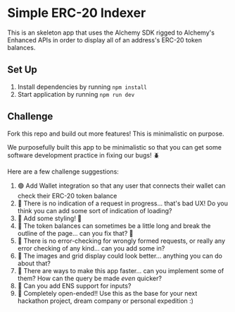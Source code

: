 # Simple ERC-20 Indexer

This is an skeleton app that uses the Alchemy SDK rigged to Alchemy's Enhanced APIs in order to display all of an address's ERC-20 token balances.

## Set Up

1. Install dependencies by running `npm install`
2. Start application by running `npm run dev`

## Challenge

Fork this repo and build out more features! This is minimalistic on purpose.

We purposefully built this app to be minimalistic so that you can get some software development practice in fixing our bugs! 🪲

Here are a few challenge suggestions:

1. 🟢 Add Wallet integration so that any user that connects their wallet can check their ERC-20 token balance
2. 🔴 There is no indication of a request in progress... that's bad UX! Do you think you can add some sort of indication of loading?
3. 🔴 Add some styling! 🎨
4. 🔴 The token balances can sometimes be a little long and break the outline of the page... can you fix that? 🔧
5. 🔴 There is no error-checking for wrongly formed requests, or really any error checking of any kind... can you add some in?
6. 🔴 The images and grid display could look better... anything you can do about that?
7. 🔴 There are ways to make this app faster... can you implement some of them? How can the query be made _even_ quicker?
8. 🔴 Can you add ENS support for inputs?
9. 🔴 Completely open-ended!! Use this as the base for your next hackathon project, dream company or personal expedition :)
